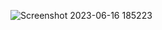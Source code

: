 ![Screenshot 2023-06-16 185223](https://github.com/TechZainShahzad/Facebook_HomePage_Flutter/assets/136337895/12301bfc-4fe6-445d-904b-0ae21c2db30b)
